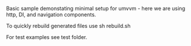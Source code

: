 Basic sample demonstating minimal setup for umvvm - here we are using http, DI, and navigation components.

To quickly rebuild generated files use sh rebuild.sh

For test examples see test folder.